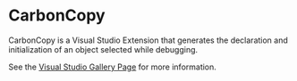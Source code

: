 # CarbonCopy

CarbonCopy is a Visual Studio Extension that generates the declaration and initialization of an object selected while debugging.


See the [Visual Studio Gallery Page](https://visualstudiogallery.msdn.microsoft.com/52d49c26-6e9f-4347-b1d3-b70a2a6b973d) for more information.



